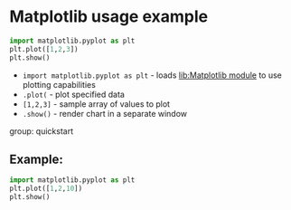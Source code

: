 # Matplotlib usage example

```python
import matplotlib.pyplot as plt
plt.plot([1,2,3])
plt.show()
```

- `import matplotlib.pyplot as plt` - loads [lib:Matplotlib module](python-matplotlib/how-to-install-matplotlib-python-lib-in-ubuntu-ubuntuversion) to use plotting capabilities
- `.plot(` - plot specified data
- `[1,2,3]` - sample array of values to plot
- `.show()` - render chart in a separate window

group: quickstart

## Example: 
```python
import matplotlib.pyplot as plt
plt.plot([1,2,10])
plt.show()
```

